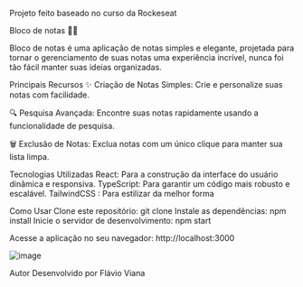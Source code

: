 Projeto feito baseado no curso da Rockeseat

Bloco de notas 📝✨

Bloco de notas é uma aplicação de notas simples e elegante, projetada para tornar o gerenciamento de suas notas uma experiência incrível, nunca foi tão fácil manter suas ideias organizadas.

Principais Recursos
✨ Criação de Notas Simples: Crie e personalize suas notas com facilidade.

🔍 Pesquisa Avançada: Encontre suas notas rapidamente usando a funcionalidade de pesquisa.

🗑️ Exclusão de Notas: Exclua notas com um único clique para manter sua lista limpa.

Tecnologias Utilizadas
React: Para a construção da interface do usuário dinâmica e responsiva.
TypeScript: Para garantir um código mais robusto e escalável.
TailwindCSS : Para estilizar da melhor forma

Como Usar
Clone este repositório: git clone 
Instale as dependências: npm install
Inicie o servidor de desenvolvimento: npm start

Acesse a aplicação no seu navegador: http://localhost:3000

![image](https://github.com/FLaVio-G/nlw-notesv1/assets/56455753/7b642bc0-3f73-4bb6-9cfc-a8f49ddd8b3d)



Autor
Desenvolvido por Flávio Viana
